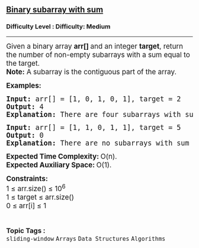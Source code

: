 <h2><a href="https://www.geeksforgeeks.org/problems/binary-subarray-with-sum/1?page=1&difficulty=Medium&status=unsolved,attempted&sortBy=accuracy">Binary subarray with sum</a></h2><h3>Difficulty Level : Difficulty: Medium</h3><hr><div class="problems_problem_content__Xm_eO"><p><span style="font-size: 14pt;">Given a binary array <strong>arr[] </strong>and an integer <strong>target</strong>, return the number of non-empty subarrays with a sum equal to the target.<br><strong>Note:</strong> A subarray is the contiguous part of the array.<br></span></p>
<p><span style="font-size: 14pt;"><strong>Examples:</strong></span></p>
<pre><span style="font-size: 14pt;"><strong>Input: </strong>arr[] = [1, 0, 1, 0, 1], target = 2<br><strong>Output:&nbsp;</strong>4<br><strong>Explanation:&nbsp;</strong>There are four subarrays with sum equal to target: arr[0..2], arr[0..3], arr[1..4], arr[2..4].</span></pre>
<pre><span style="font-size: 14pt;"><strong>Input: </strong>arr[] = [1, 1, 0, 1, 1], target = 5<br><strong>Output: </strong>0<br><strong>Explanation:&nbsp;</strong>There are no subarrays with sum target.</span></pre>
<p><span style="font-size: 14pt;"><strong>Expected Time Complexity: </strong>O(n).<br><strong>Expected Auxiliary Space:&nbsp;</strong>O(1).</span></p>
<p><span style="font-size: 14pt;"><strong>Constraints:</strong><br>1 ≤ arr.size() ≤ 10<sup>6</sup><br>1 ≤ target ≤ arr.size()<br></span><span style="font-size: 14pt;">0 ≤ arr[i] ≤ 1</span></p></div><br><p><span style=font-size:18px><strong>Topic Tags : </strong><br><code>sliding-window</code>&nbsp;<code>Arrays</code>&nbsp;<code>Data Structures</code>&nbsp;<code>Algorithms</code>&nbsp;